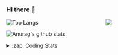 ### Hi there 👋

<!--
**tao8687/tao8687** is a ✨ _special_ ✨ repository because its `README.md` (this file) appears on your GitHub profile.

Here are some ideas to get you started:

- 🔭 I’m currently working on ...
- 🌱 I’m currently learning ...
- 👯 I’m looking to collaborate on ...
- 🤔 I’m looking for help with ...
- 💬 Ask me about ...
- 📫 How to reach me: ...
- 😄 Pronouns: ...
- ⚡ Fun fact: ...
-->

<img align='right' src="https://media.giphy.com/media/M9gbBd9nbDrOTu1Mqx/giphy.gif" width="240">

  
![Top Langs](https://github-readme-stats.vercel.app/api/top-langs/?username=tao8687&layout=compact&title_color=23238E&text_color=A67D3D)

![Anurag's github stats](https://github-readme-stats.vercel.app/api?username=tao8687&show_icons=true&&text_color=A67D3D&title_color=23238E&show_icons=false&count_private=true&hide=stars)

<details>
  <summary>:zap: Coding Stats</summary>
  <br>
    
<!--START_SECTION:waka-->
![Code Time](http://img.shields.io/badge/Code%20Time-2%2C126%20hrs%204%20mins-blue)

![Profile Views](http://img.shields.io/badge/Profile%20Views-0-blue)

**🐱 My GitHub Data** 

> 📦 1.5 MB Used in GitHub's Storage 
 > 
> 🚫 Not Opted to Hire
 > 
> 📜 63 Public Repositories 
 > 
> 🔑 24 Private Repositories 
 > 
**I'm an Early 🐤** 

```text
🌞 Morning                1823 commits        ██████████████████████░░░   89.54 % 
🌆 Daytime                90 commits          █░░░░░░░░░░░░░░░░░░░░░░░░   04.42 % 
🌃 Evening                119 commits         █░░░░░░░░░░░░░░░░░░░░░░░░   05.84 % 
🌙 Night                  4 commits           ░░░░░░░░░░░░░░░░░░░░░░░░░   00.20 % 
```
📅 **I'm Most Productive on Wednesday** 

```text
Monday                   292 commits         ████░░░░░░░░░░░░░░░░░░░░░   14.34 % 
Tuesday                  278 commits         ███░░░░░░░░░░░░░░░░░░░░░░   13.65 % 
Wednesday                349 commits         ████░░░░░░░░░░░░░░░░░░░░░   17.14 % 
Thursday                 273 commits         ███░░░░░░░░░░░░░░░░░░░░░░   13.41 % 
Friday                   289 commits         ████░░░░░░░░░░░░░░░░░░░░░   14.19 % 
Saturday                 282 commits         ███░░░░░░░░░░░░░░░░░░░░░░   13.85 % 
Sunday                   273 commits         ███░░░░░░░░░░░░░░░░░░░░░░   13.41 % 
```


📊 **This Week I Spent My Time On** 

```text
🕑︎ Time Zone: Asia/Shanghai

💬 Programming Languages: 
C++                      4 hrs 22 mins       ███████████████████░░░░░░   75.25 % 
XML                      32 mins             ██░░░░░░░░░░░░░░░░░░░░░░░   09.23 % 
Protocol Buffer          22 mins             ██░░░░░░░░░░░░░░░░░░░░░░░   06.38 % 
INI                      18 mins             █░░░░░░░░░░░░░░░░░░░░░░░░   05.33 % 
JSON                     8 mins              █░░░░░░░░░░░░░░░░░░░░░░░░   02.47 % 

🔥 Editors: 
Cursor                   4 hrs 44 mins       ████████████████████░░░░░   81.48 % 
VS Code                  1 hr 4 mins         █████░░░░░░░░░░░░░░░░░░░░   18.52 % 

🐱‍💻 Projects: 
src                      2 hrs 39 mins       ███████████░░░░░░░░░░░░░░   45.74 % 
icart_mini_driver_ws     2 hrs 10 mins       █████████░░░░░░░░░░░░░░░░   37.42 % 
SeerRobotics             30 mins             ██░░░░░░░░░░░░░░░░░░░░░░░   08.86 % 
als_ros                  9 mins              █░░░░░░░░░░░░░░░░░░░░░░░░   02.70 % 
quickmcl                 8 mins              █░░░░░░░░░░░░░░░░░░░░░░░░   02.42 % 

💻 Operating System: 
Linux                    5 hrs 48 mins       █████████████████████████   100.00 % 
```

**I Mostly Code in C++** 

```text
C++                      11 repos            █████████░░░░░░░░░░░░░░░░   34.38 % 
Python                   8 repos             ██████░░░░░░░░░░░░░░░░░░░   25.00 % 
JavaScript               2 repos             ██░░░░░░░░░░░░░░░░░░░░░░░   06.25 % 
Batchfile                1 repo              █░░░░░░░░░░░░░░░░░░░░░░░░   03.12 % 
HTML                     1 repo              █░░░░░░░░░░░░░░░░░░░░░░░░   03.12 % 
```



**Timeline**

![Lines of Code chart](https://raw.githubusercontent.com/tao8687/tao8687/master/assets/bar_graph.png)


 Last Updated on 08/08/2025 02:10:14 UTC
<!--END_SECTION:waka-->
</details>
